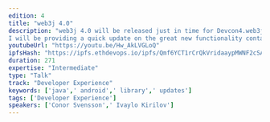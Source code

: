 ```yaml
---
edition: 4
title: "web3j 4.0"
description: "web3j 4.0 will be released just in time for Devcon4.web3j provides the glue for Java and Android developers to work with Ethereum. It is now the most popular Java/Android Ethereum library on GitHub.
I will be providing a quick update on the great new functionality contained in this milestone release."
youtubeUrl: "https://youtu.be/Hw_AkLVGLoQ"
ipfsHash: "https://ipfs.ethdevops.io/ipfs/Qmf6YCT1rCrQkVridaaypMWNF2cSAtFuLBAbMqXwYntPYd?filename=web3j_4.0_by_Conor_Svensson_Ivaylo_Kirilov_Devcon4-Hw_AkLVGLoQ.mp4"
duration: 271
expertise: "Intermediate"
type: "Talk"
track: "Developer Experience"
keywords: ['java',' android',' library',' updates']
tags: ['Developer Experience']
speakers: ['Conor Svensson',' Ivaylo Kirilov']
---
```

